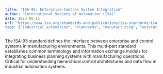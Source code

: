 ```yaml
---
title: "ISA-95: Enterprise-Control System Integration"
author: "International Society of Automation (ISA)"
date: 2023-06-15
url: "https://www.isa.org/standards-and-publications/isa-standards/isa-standards-committees/isa95"
tags: ["industrial automation", "standards", "manufacturing", "enterprise integration", "control systems"]
---
```


The ISA-95 standard defines the interface between enterprise and control systems in manufacturing environments. This multi-part standard establishes common terminology and information exchange models for integrating business planning systems with manufacturing operations. Critical for understanding hierarchical control architectures and data flow in industrial automation systems.